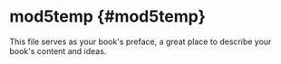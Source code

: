 # mod5temp {#mod5temp}

This file serves as your book&#039;s preface, a great place to describe your book&#039;s content and ideas.